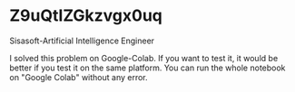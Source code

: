 # Z9uQtIZGkzvgx0uq
Sisasoft-Artificial Intelligence Engineer

I solved this problem on Google-Colab. If you want to test it, it would be better if you test it on the same platform. You can run the whole notebook on "Google Colab" without any error.
